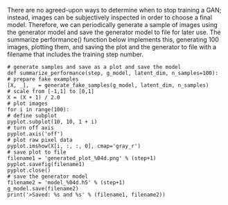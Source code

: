 
There are no agreed-upon ways to determine when to stop training a GAN; instead, images
can be subjectively inspected in order to choose a final model. Therefore, we can periodically
generate a sample of images using the generator model and save the generator model to file
for later use. The summarize performance() function below implements this, generating 100
images, plotting them, and saving the plot and the generator to file with a filename that includes
the training step number.

```
# generate samples and save as a plot and save the model
def summarize_performance(step, g_model, latent_dim, n_samples=100):
# prepare fake examples
[X, _], _ = generate_fake_samples(g_model, latent_dim, n_samples)
# scale from [-1,1] to [0,1]
X = (X + 1) / 2.0
# plot images
for i in range(100):
# define subplot
pyplot.subplot(10, 10, 1 + i)
# turn off axis
pyplot.axis('off')
# plot raw pixel data
pyplot.imshow(X[i, :, :, 0], cmap='gray_r')
# save plot to file
filename1 = 'generated_plot_%04d.png' % (step+1)
pyplot.savefig(filename1)
pyplot.close()
# save the generator model
filename2 = 'model_%04d.h5' % (step+1)
g_model.save(filename2)
print('>Saved: %s and %s' % (filename1, filename2))
```
